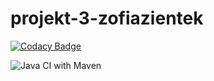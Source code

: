 # projekt-3-zofiazientek

[![Codacy Badge](https://app.codacy.com/project/badge/Grade/4438bbcd68544ad3989e1ff657489d87)](https://www.codacy.com/gh/testowanieaplikacjijavaug/projekt-3-zofiazientek?utm_source=github.com&amp;utm_medium=referral&amp;utm_content=testowanieaplikacjijavaug/projekt-3-zofiazientek&amp;utm_campaign=Badge_Grade)

![Java CI with Maven](https://github.com/testowanieaplikacjijavaug/projekt-3-zofiazientek/workflows/Java%20CI%20with%20Maven/badge.svg)
